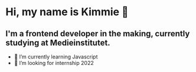 # Hi, my name is Kimmie 👋

## I'm a frontend developer in the making, currently studying at Medieinstitutet.

- 🌱 I’m currently learning Javascript
- 👯 I’m looking for internship 2022
